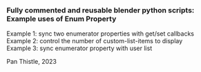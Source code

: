 ### Fully commented and reusable blender python scripts: Example uses of Enum Property

Example 1: sync two enumerator properties with get/set callbacks  
Example 2: control the number of custom-list-items to display  
Example 3: sync enumerator property with user list  

Pan Thistle, 2023

